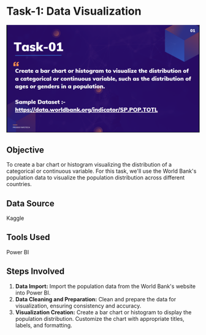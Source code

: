 Task-1: Data Visualization
==========================

![Bar Chart/Histogram](Task-1.png)


Objective
---------

To create a bar chart or histogram visualizing the distribution of a categorical or continuous variable. For this task, we'll use the World Bank's population data to visualize the population distribution across different countries.

Data Source
-----------

Kaggle


Tools Used
----------

Power BI

Steps Involved
--------------

1.  **Data Import:** Import the population data from the World Bank's website into Power BI.
2.  **Data Cleaning and Preparation:** Clean and prepare the data for visualization, ensuring consistency and accuracy.
3.  **Visualization Creation:** Create a bar chart or histogram to display the population distribution. Customize the chart with appropriate titles, labels, and formatting.



